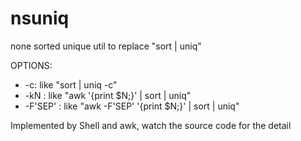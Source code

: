 nsuniq
======

none sorted unique util to replace "sort | uniq"

OPTIONS:
* -c:  like "sort | uniq -c"
* -kN : like "awk '{print $N;}' | sort | uniq"
* -F'SEP' : like "awk -F'SEP' '{print $N;}' | sort | uniq"
 
Implemented by Shell and awk, watch the source code for the detail

